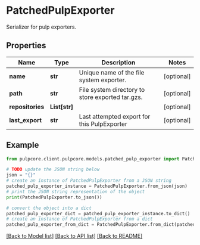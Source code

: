 # PatchedPulpExporter

Serializer for pulp exporters.

## Properties

Name | Type | Description | Notes
------------ | ------------- | ------------- | -------------
**name** | **str** | Unique name of the file system exporter. | [optional] 
**path** | **str** | File system directory to store exported tar.gzs. | [optional] 
**repositories** | **List[str]** |  | [optional] 
**last_export** | **str** | Last attempted export for this PulpExporter | [optional] 

## Example

```python
from pulpcore.client.pulpcore.models.patched_pulp_exporter import PatchedPulpExporter

# TODO update the JSON string below
json = "{}"
# create an instance of PatchedPulpExporter from a JSON string
patched_pulp_exporter_instance = PatchedPulpExporter.from_json(json)
# print the JSON string representation of the object
print(PatchedPulpExporter.to_json())

# convert the object into a dict
patched_pulp_exporter_dict = patched_pulp_exporter_instance.to_dict()
# create an instance of PatchedPulpExporter from a dict
patched_pulp_exporter_from_dict = PatchedPulpExporter.from_dict(patched_pulp_exporter_dict)
```
[[Back to Model list]](../README.md#documentation-for-models) [[Back to API list]](../README.md#documentation-for-api-endpoints) [[Back to README]](../README.md)


